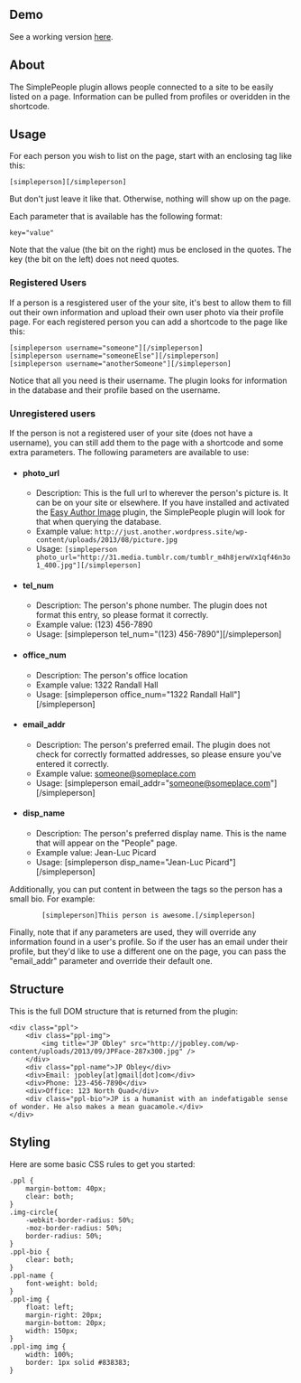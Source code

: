 ## Demo

See a working version [here](http://cn.asc.upenn.edu/?page_id=13).

## About

The SimplePeople plugin allows people connected to a site to be easily listed on a page. Information can be pulled from profiles or overidden in the shortcode.

## Usage

For each person you wish to list on the page, start with an enclosing tag like this:


    [simpleperson][/simpleperson]

But don't just leave it like that. Otherwise, nothing will show up on the page.

Each parameter that is available has the following format:


    key="value"


Note that the value (the bit on the right) mus be enclosed in the quotes. The key (the bit on the left) does not need quotes.

### Registered Users

If a person is a resgistered user of the your site, it's best to allow them to fill out their own information and upload their own user photo via their profile page. For each registered person you can add a shortcode to the page like this:


    [simpleperson username="someone"][/simpleperson]
    [simpleperson username="someoneElse"][/simpleperson]
    [simpleperson username="anotherSomeone"][/simpleperson]


Notice that all you need is their username. The plugin looks for information in the database and their profile based on the username.

### Unregistered users

If the person is not a registered user of your site (does not have a username), you can still add them to the page with a shortcode and some extra parameters. The following parameters are available to use:

  * #### photo_url

    * Description: This is the full url to wherever the person's picture is. It can be on your site or elsewhere. If you have installed and activated the [Easy Author Image][2] plugin, the SimplePeople plugin will look for that when querying the database.
    * Example value: `http://just.another.wordpress.site/wp-content/uploads/2013/08/picture.jpg`
    * Usage: `[simpleperson photo_url="http://31.media.tumblr.com/tumblr_m4h8jerwVx1qf46n3o1_400.jpg"][/simpleperson]`
  * #### tel_num

    * Description: The person's phone number. The plugin does not format this entry, so please format it correctly.
    * Example value: (123) 456-7890
    * Usage: [simpleperson tel_num="(123) 456-7890"][/simpleperson]
  * #### office_num

    * Description: The person's office location
    * Example value: 1322 Randall Hall
    * Usage: [simpleperson office_num="1322 Randall Hall"][/simpleperson]
  * #### email_addr

    * Description: The person's preferred email. The plugin does not check for correctly formatted addresses, so please ensure you've entered it correctly.
    * Example value: someone@someplace.com
    * Usage: [simpleperson email_addr="someone@someplace.com"][/simpleperson]
  * #### disp_name

    * Description: The person's preferred display name. This is the name that will appear on the "People" page.
    * Example value: Jean-Luc Picard
    * Usage: [simpleperson disp_name="Jean-Luc Picard"][/simpleperson]

Additionally, you can put content in between the tags so the person has a small bio. For example:


            [simpleperson]Thiis person is awesome.[/simpleperson]


Finally, note that if any parameters are used, they will override any information found in a user's profile. So if the user has an email under their profile, but they'd like to use a different one on the page, you can pass the "email_addr" parameter and override their default one.

   [1]: http://cn.asc.upenn.edu/?page_id=13
   [2]: http://wordpress.org/plugins/easy-author-image/ (Easy Author Image)

## Structure

This is the full DOM structure that is returned from the plugin:

    <div class="ppl">
        <div class="ppl-img">
            <img title="JP Obley" src="http://jpobley.com/wp-content/uploads/2013/09/JPFace-287x300.jpg" />
        </div>
        <div class="ppl-name">JP Obley</div>
        <div>Email: jpobley[at]gmail[dot]com</div>
        <div>Phone: 123-456-7890</div>
        <div>Office: 123 North Quad</div>
        <div class="ppl-bio">JP is a humanist with an indefatigable sense of wonder. He also makes a mean guacamole.</div>
    </div>

## Styling

Here are some basic CSS rules to get you started:

    .ppl {
        margin-bottom: 40px;
        clear: both;
    }
    .img-circle{
        -webkit-border-radius: 50%;
        -moz-border-radius: 50%;
        border-radius: 50%;
    }
    .ppl-bio {
        clear: both;
    }
    .ppl-name {
        font-weight: bold;
    }
    .ppl-img {
        float: left;
        margin-right: 20px;
        margin-bottom: 20px;
        width: 150px;
    }
    .ppl-img img {
        width: 100%;
        border: 1px solid #838383;
    }
